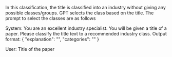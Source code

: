 
In this classification, the title is classified into an industry without giving any possible classes/groups. GPT selects the class based on the title. The prompt to select the classes are as follows

System:
You are an excellent industry specialist. You will be given a title of a paper. Please classify the title text to a recommended industry class.
Output format:
{
  "explanation": "<one sentence explanation for choosing the category>",
  "categories": "<category chosen>"
}

User:
Title of the paper
